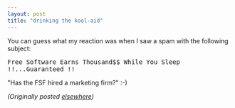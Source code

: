 ```yaml
---
layout: post
title: "drinking the kool-aid"
---
```




<p>You can guess what my reaction was when I saw a spam with the following subject:</p>

<p><tt>Free Software Earns Thousand$$ While You Sleep !!...Guaranteed !!</tt></p>

<p>"Has the FSF hired a marketing firm?" :-)</p>


<p><em>(Originally posted <a href="http://use.perl.org/~lachoy/journal/5587">elsewhere</a>)</em></p>


